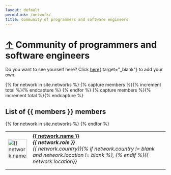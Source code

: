 ```yaml
---
layout: default
permalink: /network/
title: Community of programmers and software engineers
---
```


<h1>
	<a href="/">&uarr;</a>
	Community of programmers and software engineers
</h1>

Do you want to see yourself here? Click [here](https://github.com/NextCommunity/NextCommunity.github.io){:target="\_blank"} to add your own.

<style type="text/css">
.accounts tr {
  float: left;
  width: 100%;
  list-style: none;
  margin-bottom: 10px;
}
.accounts tr .second {
  font-size: 20px;
}
.accounts tr h1, .accounts tr h2, .accounts tr h3, .accounts tr h4, .accounts tr h5, .accounts tr h6 {
  margin-left: 0px !important;
  padding-left: 0px !important;
  margin-right: 0px !important;
  padding-right: 0px !important;
}
.accounts tr .second * {
  font-size: initial;
}
.accounts h4, .accounts h5, .accounts h6 {
  padding: 0;
  margin: 0;
  background: transparent !important;
  border: 0px !important;
}
.accounts tr a.avatar:hover {
  background: transparent !important;
  border: 0px !important;
}
</style>

{% for network in site.networks %}
{% capture members %}{% increment total %}{% endcapture %}
{% endfor %}
{% capture members %}{% increment total %}{% endcapture %}

## List of {{ members }} members

<table class="accounts" width="100%" border="0">
  {% for network in site.networks %}
  <tr>
    <td width="auto">
       <a href="{{ network.url | relative_url }}" class="avatar">
         <img src="https://github.com/{{ network.github }}.png?size=80" width="60"
            alt="{{ network.name }}">
       </a>
    </td>
    <td class="second">
      <h4>
        <a href="{{ network.url | relative_url }}">
          {{ network.name }}
        </a>
      </h4>
      <h5>{{ network.role }}</h5>
      <h6>{{ network.country}}{% if network.country != blank and network.location != blank %}, {% endif %}{{ network.location}}
      </h6>
    </td>
  </tr>
  {% endfor %}
</table>
